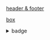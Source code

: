 [header & footer](https://github.com/kyechan99/capsule-render#readme)

[box](https://github.com/matchai/awesome-pinned-gists)

<details><summary>badge</summary>

### Collaborating Tool

- Git  
  
  - img alt="git" src="https://cdn.jsdelivr.net/gh/devicons/devicon/icons/git/git-original-wordmark.svg" width="75" height="75"/>
  - img alt="Git" src="https://img.shields.io/badge/Git-F05032?style=flat-square&logo=Git&logoColor=white"/>
  - img alt="Git" src="https://img.shields.io/badge/Git-F05032?style=for-the-badge&logo=Git&logoColor=white"/>
  
- GitHub  
  
  - img alt="GitHub" src="https://cdn.jsdelivr.net/gh/devicons/devicon/icons/github/github-original-wordmark.svg" width="75" height="75"/>
  - img alt="GitHub" src="https://img.shields.io/badge/GitHub-181717?style=flat-square&logo=GitHub&logoColor=white"/>
  - img alt="GitHub" src="https://img.shields.io/badge/GitHub-181717?style=for-the-badge&logo=GitHub&logoColor=white"/>

---  

### IDE

- img alt="vscode" src="https://img.shields.io/badge/Visual%20Studio%20Code-4479A1?style=flat-square&logo=Visual Studio Code&logoColor=white"/>
- img alt="vscode" src="https://img.shields.io/badge/Visual%20Studio%20Code-4479A1?style=for-the-badge&logo=Visual Studio Code&logoColor=white"/>

- img alt="jupyternotebook" src="https://img.shields.io/badge/Jupyter%20Notebook-F37626?style=flat-square&logo=Jupyter&logoColor=white"/>
- img alt="jupyternotebook" src="https://img.shields.io/badge/Jupyter%20Notebook-F37626?style=for-the-badge&logo=Jupyter&logoColor=white"/>

- img alt="googlecolab" src="https://img.shields.io/badge/Google%20Colab-F9AB00?style=flat-square&logo=Google Colab&logoColor=white"/>
- img alt="googlecolab" src="https://img.shields.io/badge/Google%20Colab-F9AB00?style=for-the-badge&logo=Google Colab&logoColor=white"/>

- img alt="eclipse" src="https://img.shields.io/badge/Eclipse-2C2255?style=flat-square&logo=Eclipse IDE&logoColor=white"/>
- img alt="eclipse" src="https://img.shields.io/badge/Eclipse-2C2255?style=for-the-badge&logo=Eclipse IDE&logoColor=white"/>

- img alt="IntelliJ IDEA" src="https://img.shields.io/badge/IntelliJ-000000?style=flat-square&logo=IntelliJ IDEA&logoColor=white"/>
- img alt="IntelliJ IDEA" src="https://img.shields.io/badge/IntelliJ-000000?style=for-the-badge&logo=IntelliJ IDEA&logoColor=white"/>
  
---  
  
### DB  
  
- mysql
  
  - img alt="mysql" src="https://cdn.jsdelivr.net/gh/devicons/devicon/icons/mysql/mysql-original-wordmark.svg" width="75" height="75"/>
  - img alt="mysql" src="https://img.shields.io/badge/MySQL-4479A1?style=flat-square&logo=MySQL&logoColor=white"/>
  - img alt="mysql" src="https://img.shields.io/badge/MySQL-4479A1?style=for-the-badge&logo=MySQL&logoColor=white"/>

---

### PYTHON  
  
- Python
  - img alt="python" src="https://cdn.jsdelivr.net/gh/devicons/devicon/icons/python/python-original-wordmark.svg" width="75" height="75"/>
  - img alt="Python" src="https://img.shields.io/badge/python%20-%2314354C.svg?style=flat-square&logo=python&logoColor=white"/>
  - img alt="Python" src="https://img.shields.io/badge/python%20-%2314354C.svg?style=for-the-badge&logo=python&logoColor=white"/>
  
- 자료 수집
  - img alt="beautifulsoup" src="https://img.shields.io/badge/beautifulsoup-F3E2A9?style=flat-square&logo=Bitdefender&logoColor=black"/>
  - img alt="beautifulsoup" src="https://img.shields.io/badge/beautifulsoup-F3E2A9?style=for-the-badge&logo=Bitdefender&logoColor=black"/>
  
  - img alt="selenium" src="https://img.shields.io/badge/selenium-43B02A?style=flat-square&logo=Selenium&logoColor=white"/>
  - img alt="selenium" src="https://img.shields.io/badge/selenium-43B02A?style=for-the-badge&logo=Selenium&logoColor=white"/>

- 수리통계
  - img alt="numpy" src="https://img.shields.io/badge/numpy-013243?style=flat-square&logo=numpy&logoColor=white"/>
  - img alt="numpy" src="https://img.shields.io/badge/numpy-013243?style=for-the-badge&logo=numpy&logoColor=white"/>
  
  - img alt="scipy" src="https://img.shields.io/badge/SciPy-8CAAE6?style=flat-square&logo=SciPy&logoColor=white"/>
  - img alt="scipy" src="https://img.shields.io/badge/SciPy-8CAAE6?style=for-the-badge&logo=SciPy&logoColor=white"/>
  
- 자료 처리 
  - img alt="pandas" src="https://img.shields.io/badge/pandas-150458?style=flat-square&logo=pandas&logoColor=white"/>
  - img alt="pandas" src="https://img.shields.io/badge/pandas-150458?style=for-the-badge&logo=pandas&logoColor=white"/>

- 자료 시각화
  - img alt="plotly" src="https://img.shields.io/badge/plotly-3F4F75?style=flat-square&logo=Plotly&logoColor=white"/>
  - img alt="plotly" src="https://img.shields.io/badge/plotly-3F4F75?style=for-the-badge&logo=Plotly&logoColor=white"/>
  
  - img alt="folium" src="https://img.shields.io/badge/folium-77B829?style=flat-square&logo=Folium&logoColor=white"/>
  - img alt="folium" src="https://img.shields.io/badge/folium-77B829?style=for-the-badge&logo=Folium&logoColor=white"/>
  
  - img alt="wordcloud" src="https://img.shields.io/badge/wordcloud-3693F3?style=flat-square&logo=iCloud&logoColor=white"/>
  - img alt="wordcloud" src="https://img.shields.io/badge/wordcloud-3693F3?style=for-the-badge&logo=iCloud&logoColor=white"/>
  
  - img alt="streamlit" src="https://img.shields.io/badge/streamlit-FF4B4B?style=flat-square&logo=Streamlit&logoColor=white"/>
  - img alt="streamlit" src="https://img.shields.io/badge/streamlit-FF4B4B?style=for-the-badge&logo=Streamlit&logoColor=white"/>
  
- 인공지능  
  - img alt="scikitlearn" src="https://img.shields.io/badge/scikitlearn-F7931E?style=flat-square&logo=scikit-learn&logoColor=white"/>
  - img alt="scikitlearn" src="https://img.shields.io/badge/scikitlearn-F7931E?style=for-the-badge&logo=scikit-learn&logoColor=white"/>
  
  - img alt="tensorflow" src="https://img.shields.io/badge/tensorflow-FF6F00?style=flat-square&logo=tensorflow&logoColor=white"/>
  - img alt="tensorflow" src="https://img.shields.io/badge/tensorflow-FF6F00?style=for-the-badge&logo=tensorflow&logoColor=white"/>

- 백엔드
  - img alt="FastAPI" src="https://img.shields.io/badge/FastAPI-009688?style=flat-square&logo=fastapi&logoColor=white"/>
  - img alt="FastAPI" src="https://img.shields.io/badge/FastAPI-009688?style=for-the-badge&logo=fastapi&logoColor=white"/>  
  
---  

### FrontEnd

- html  
  - img alt="html5" src="https://cdn.jsdelivr.net/gh/devicons/devicon/icons/html5/html5-original-wordmark.svg" width="75" height="75"/>
  - img alt="html5" src="https://img.shields.io/badge/HTML5-E34F26?&style=flat-square&logo=html5&logoColor=white"/> 
  - img alt="html5" src="https://img.shields.io/badge/HTML5-E34F26?&style=for-the-badge&logo=html5&logoColor=white"/> 
  
- css  
  - img alt="css3" src="https://cdn.jsdelivr.net/gh/devicons/devicon/icons/css3/css3-original-wordmark.svg" width="75" height="75"/>
  - img alt="css3" src="https://img.shields.io/badge/CSS3-E4405F?style=flat-square&logo=CSS3&logoColor=#1572B6"/>
  - img alt="css3" src="https://img.shields.io/badge/CSS3-E4405F?style=for-the-badge&logo=CSS3&logoColor=#1572B6"/>  
  
- JS
  - img alt="javascript" src="https://cdn.jsdelivr.net/gh/devicons/devicon/icons/javascript/javascript-original.svg" width="75" height="75"/>
  - img alt="JavaScript" src="https://img.shields.io/badge/javascript%20-%23323330.svg?&style=flat-square&logo=javascript&logoColor=%23F7DF1E"/>
  - img alt="JavaScript" src="https://img.shields.io/badge/javascript%20-%23323330.svg?&style=for-the-badge&logo=javascript&logoColor=%23F7DF1E"/>

- FrameWork
  - img alt="tailwind" src="https://img.shields.io/badge/tailwind-06B6D4?style=flat-square&logo=Tailwind CSS&logoColor=white"/>
  - img alt="tailwind" src="https://img.shields.io/badge/tailwind-06B6D4?style=for-the-badge&logo=Tailwind CSS&logoColor=white"/>
  
  - img alt="node.js" src="https://img.shields.io/badge/Node.js-339933?style=flat-square&logo=Node.js&logoColor=white"/>
  - img alt="node.js" src="https://img.shields.io/badge/Node.js-339933?style=for-the-badge&logo=Node.js&logoColor=white"/>
  
  - img alt="npm" src="https://img.shields.io/badge/npm-CB3837?style=flat-square&logo=npm&logoColor=white"/>
  - img alt="npm" src="https://img.shields.io/badge/npm-CB3837?style=for-the-badge&logo=npm&logoColor=white"/>
  
  - img alt="eslint" src="https://img.shields.io/badge/ESLint-4B32C3?style=flat-square&logo=ESLint&logoColor=white"/>
  - img alt="eslint" src="https://img.shields.io/badge/ESLint-4B32C3?style=for-the-badge&logo=ESLint&logoColor=white"/>
  
  - img alt="React" src="https://img.shields.io/badge/React-61DAFB?style=flat-square&logo=react&logoColor=black"/>  
  - img alt="React" src="https://img.shields.io/badge/React-61DAFB?style=for-the-badge&logo=react&logoColor=black"/>  

---

### JAVA

- Java
  - img alt="java" src="https://cdn.jsdelivr.net/gh/devicons/devicon/icons/java/java-original-wordmark.svg" width="75" height="75"/>
  - img src="https://img.shields.io/badge/java-007396?style=flat-square&logo=CoffeeScript&logoColor=white">
  - img src="https://img.shields.io/badge/java-007396?style=for-the-badge&logo=CoffeeScript&logoColor=white">

- FrameWork
  - img alt="Spring" src="https://img.shields.io/badge/Spring-6DB33F?style=flat-square&logo=spring&logoColor=white"/>
  - img alt="Spring" src="https://img.shields.io/badge/Spring-6DB33F?style=for-the-badge&logo=spring&logoColor=white"/>
  
  - img alt="Swagger" src="https://img.shields.io/badge/Swagger-85EA2D?style=flat-square&logo=swagger&logoColor=black"/>
  - img alt="Swagger" src="https://img.shields.io/badge/Swagger-85EA2D?style=for-the-badge&logo=swagger&logoColor=black"/>
  
</details>
